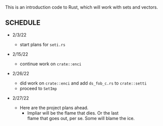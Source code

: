This is an introduction code to Rust, which will work with sets and vectors.

SCHEDULE
---------

- 2/3/22
  * start plans for `seti.rs`

- 2/15/22
  * continue work on `crate::enci`

- 2/26/22
  * did work on `crate::enci` and add `ds_fob_c.rs` to `crate::setti`
  * proceed to `SetImp`

- 2/27/22
  * Here are the project plans ahead.
    * Impliar will be the flame that dies. Or the last    
      flame that goes out, per se. Some will blame the
      ice. 
